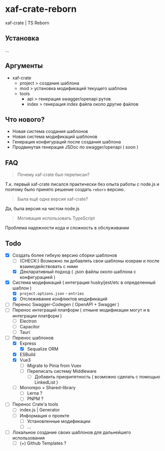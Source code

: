 # xaf-crate-reborn

xaf-crate | TS Reborn

## Установка

...

## Аргументы

- xaf-crate
  - project > создание шаблона
  - mod > установка модификаций текущего шаблона
  - tools
    - api > генерация swagger/openapi рутов
    - index > генерация index файла около другие файлов

## Что нового?

- Новая система создания шаблонов
- Новая система модификаций шаблонов
- Генерация конфигураций после создания шаблона
- Продвинутая генерация JSDoc по swagger/openapi ( soon )

## FAQ

> Почему xaf-crate был переписан?

Т.к. первый xaf-crate писался практически без опыта работы с node.js и поэтому было принято решение создать `reborn` версию.

> Была ещё одна версия xaf-crate?

Да, была версия на чистом node.js

> Мотивация использовать TypeScript

Проблема надежности кода и сложность в обслуживании

## Todo

- [x] Создать более гибкую версию сборки шаблонов
  - [ ] (CHECK:) Возможно ли добавлять свои шаблоны юзерам и после взаимодействовать с ними
  - [x] Декларативный подход ( .json файлы около шаблона с конфигурацией )
- [x] Система модификаций ( интеграция husky/jest/etc в определенный шаблон )
  - [x] `project.options.json` - `entries`
  - [x] Отслеживание конфликтов модификаций
- [ ] Перенос Swagger-Codegen ( OpenAPI + Swagger )
- [ ] Перенос интеграций платформ ( отныне модификации могут и в интеграции платформ )
  - [ ] Electron
  - [ ] Capacitor
  - [ ] Tauri
- [ ] Перенос шаблонов
  - [x] Express
    - [x] Sequalize ORM
  - [x] ESBuild
  - [x] Vue3
    - [ ] Migrate to Pinia from Vuex
    - [ ] Переписать систему Middleware
      - [ ] Добавить приоритетность ( возможно сделать с помощью LinkedList )
  - [ ] Monorepo + Shared-library
    - [ ] Lerna ?
    - [ ] PNPM ?
- [ ] Перенос Crate'а tools
  - [ ] index.js | Generator
  - [ ] Информация о проекте
    - [ ] Установленные модификации
    - [ ] ...
- [ ] Локальное создание своих шаблонов для дальнейшего использования
  - [ ] (+) Github Templates ?
